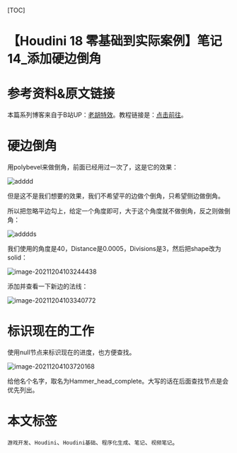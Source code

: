 [TOC]

# 【Houdini 18 零基础到实际案例】笔记 14_添加硬边倒角

# 参考资料&原文链接

本篇系列博客来自于B站UP：[老胡特效](https://space.bilibili.com/324928136)。教程链接是：[点击前往](https://www.bilibili.com/video/BV1Hi4y187Ww)。

# 硬边倒角

用polybevel来做倒角，前面已经用过一次了，这是它的效果：

![adddd](https://sin998-blog-image.oss-cn-beijing.aliyuncs.com/images/202112041024088.gif)

但是这不是我们想要的效果，我们不希望平的边做个倒角，只希望侧边做倒角。

所以把忽略平边勾上，给定一个角度即可，大于这个角度就不做倒角，反之则做倒角：

![adddds](https://sin998-blog-image.oss-cn-beijing.aliyuncs.com/images/202112041029142.gif)

我们使用的角度是40，Distance是0.0005，Divisions是3，然后把shape改为solid：

![image-20211204103244438](https://sin998-blog-image.oss-cn-beijing.aliyuncs.com/images/202112041032486.png)

添加并查看一下新边的法线：

![image-20211204103340772](https://sin998-blog-image.oss-cn-beijing.aliyuncs.com/images/202112041033731.png)

# 标识现在的工作

使用null节点来标识现在的进度，也方便查找。

![image-20211204103720168](https://sin998-blog-image.oss-cn-beijing.aliyuncs.com/images/202112041037013.png)

给他名个名字，取名为Hammer_head_complete。大写的话在后面查找节点是会优先列出。

# 本文标签

`游戏开发`、`Houdini`、`Houdini基础`、`程序化生成`、`笔记`、`视频笔记`。
